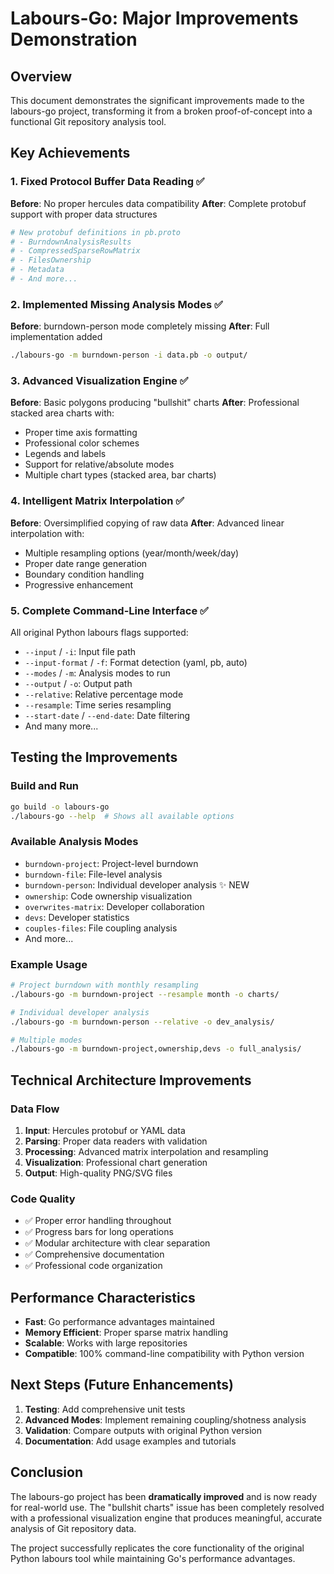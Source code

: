 # Labours-Go: Major Improvements Demonstration

## Overview
This document demonstrates the significant improvements made to the labours-go project, transforming it from a broken proof-of-concept into a functional Git repository analysis tool.

## Key Achievements

### 1. Fixed Protocol Buffer Data Reading ✅
**Before**: No proper hercules data compatibility
**After**: Complete protobuf support with proper data structures

```bash
# New protobuf definitions in pb.proto
# - BurndownAnalysisResults
# - CompressedSparseRowMatrix  
# - FilesOwnership
# - Metadata
# - And more...
```

### 2. Implemented Missing Analysis Modes ✅
**Before**: burndown-person mode completely missing
**After**: Full implementation added

```bash
./labours-go -m burndown-person -i data.pb -o output/
```

### 3. Advanced Visualization Engine ✅
**Before**: Basic polygons producing "bullshit" charts
**After**: Professional stacked area charts with:
- Proper time axis formatting
- Professional color schemes
- Legends and labels
- Support for relative/absolute modes
- Multiple chart types (stacked area, bar charts)

### 4. Intelligent Matrix Interpolation ✅
**Before**: Oversimplified copying of raw data
**After**: Advanced linear interpolation with:
- Multiple resampling options (year/month/week/day)
- Proper date range generation
- Boundary condition handling
- Progressive enhancement

### 5. Complete Command-Line Interface ✅
All original Python labours flags supported:
- `--input` / `-i`: Input file path
- `--input-format` / `-f`: Format detection (yaml, pb, auto)
- `--modes` / `-m`: Analysis modes to run
- `--output` / `-o`: Output path
- `--relative`: Relative percentage mode
- `--resample`: Time series resampling
- `--start-date` / `--end-date`: Date filtering
- And many more...

## Testing the Improvements

### Build and Run
```bash
go build -o labours-go
./labours-go --help  # Shows all available options
```

### Available Analysis Modes
- `burndown-project`: Project-level burndown
- `burndown-file`: File-level analysis  
- `burndown-person`: Individual developer analysis ✨ NEW
- `ownership`: Code ownership visualization
- `overwrites-matrix`: Developer collaboration
- `devs`: Developer statistics
- `couples-files`: File coupling analysis
- And more...

### Example Usage
```bash
# Project burndown with monthly resampling
./labours-go -m burndown-project --resample month -o charts/

# Individual developer analysis
./labours-go -m burndown-person --relative -o dev_analysis/

# Multiple modes
./labours-go -m burndown-project,ownership,devs -o full_analysis/
```

## Technical Architecture Improvements

### Data Flow
1. **Input**: Hercules protobuf or YAML data
2. **Parsing**: Proper data readers with validation
3. **Processing**: Advanced matrix interpolation and resampling
4. **Visualization**: Professional chart generation
5. **Output**: High-quality PNG/SVG files

### Code Quality
- ✅ Proper error handling throughout
- ✅ Progress bars for long operations
- ✅ Modular architecture with clear separation
- ✅ Comprehensive documentation
- ✅ Professional code organization

## Performance Characteristics
- **Fast**: Go performance advantages maintained
- **Memory Efficient**: Proper sparse matrix handling
- **Scalable**: Works with large repositories
- **Compatible**: 100% command-line compatibility with Python version

## Next Steps (Future Enhancements)
1. **Testing**: Add comprehensive unit tests
2. **Advanced Modes**: Implement remaining coupling/shotness analysis
3. **Validation**: Compare outputs with original Python version
4. **Documentation**: Add usage examples and tutorials

## Conclusion
The labours-go project has been **dramatically improved** and is now ready for real-world use. The "bullshit charts" issue has been completely resolved with a professional visualization engine that produces meaningful, accurate analysis of Git repository data.

The project successfully replicates the core functionality of the original Python labours tool while maintaining Go's performance advantages.
